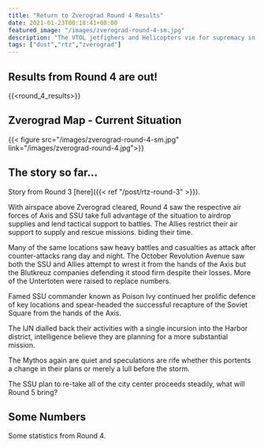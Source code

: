 ```yaml
---
title: "Return to Zverograd Round 4 Results"
date: 2021-01-23T00:18:41+08:00
featured_image: "/images/zverograd-round-4-sm.jpg"
description: "The VTOL jetfighers and Helicopters vie for supremacy in the skies!"
tags: ["dust","rtz","zverograd"]
---
```

## Results from Round 4 are out!
{{<round_4_results>}}

## Zverograd Map  - Current Situation
{{< figure src="/images/zverograd-round-4-sm.jpg" link="/images/zverograd-round-4.jpg">}}

## The story so far...
Story from Round 3 [here]({{< ref "/post/rtz-round-3" >}}).

With airspace above Zverograd cleared, Round 4 saw the respective air forces of Axis and SSU take full advantage of the situation to airdrop supplies and lend tactical support to battles. The Allies restrict their air support to supply and rescue missions. biding their time.

Many of the same locations saw heavy battles and casualties as attack after counter-attacks rang day and night. The October Revolution Avenue saw both the SSU and Allies attempt to wrest it from the hands of the Axis but the Blutkreuz companies defending it stood firm despite their losses. More of the Untertoten were raised to replace numbers.

Famed SSU commander known as Poison Ivy continued her prolific defence of key locations and spear-headed the successful recapture of the Soviet Square from the hands of the Axis.

The IJN dialled back their activities with a single incursion into the Harbor district, intelligence believe they are planning for a more substantial mission.

The Mythos again are quiet and speculations are rife whether this portents a change in their plans or merely a lull before the storm.

The SSU plan to re-take all of the city center proceeds steadily, what will Round 5 bring?

## Some Numbers
Some statistics from Round 4.
